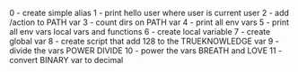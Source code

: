 0 - create simple alias
1 - print hello user where user is current user
2 - add /action to PATH var
3 - count dirs on PATH var
4 - print all env vars
5 - print all env vars local vars and functions
6 - create local variable
7 - create global var
8 - create script that add 128 to the TRUEKNOWLEDGE var
9 - divide the vars POWER DIVIDE
10 - power the vars BREATH and LOVE
11 - convert BINARY var to decimal
